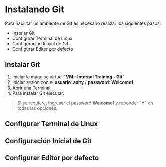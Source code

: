# Instalando Git
Para habilitar un ambiente de Git es necesario realizar los siguientes pasos:

 - Instalar Git
 - Configurar Terminal de Linux
 - Configuración Inicial de Git
 - Configurar Editor por defecto

## Instalar Git
 1. Iniciar la máquina virtual "**VM - Internal Training - Git**"
 2. Iniciar sesión con el **usuario**: **axity** / **password**: **Welcome1**
 3. Abrir una Terminal
 4. Para instalar Git ejecutar:

> Si se requiere, ingresar el password **Welcome1** y reponder "**Y**" en todas las opciones.

## Configurar Terminal de Linux

## Configuración Inicial de Git

## Configurar Editor por defecto


<!--stackedit_data:
eyJoaXN0b3J5IjpbMTc5MTE1NTIsLTcxNzIzNjcxMywtMzA0MT
I2MzE4LDE5NjgwNzE4MzQsLTE5Mzg3MjU2NzEsMzU5NjczNDYs
NzMwOTk4MTE2XX0=
-->